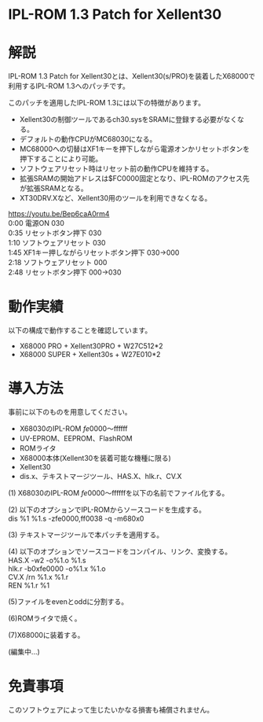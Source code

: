 # IPL-ROM 1.3 Patch for Xellent30

# 解説
IPL-ROM 1.3 Patch for Xellent30とは、Xellent30(s/PRO)を装着したX68000で利用するIPL-ROM 1.3へのパッチです。

このパッチを適用したIPL-ROM 1.3には以下の特徴があります。
* Xellent30の制御ツールであるch30.sysをSRAMに登録する必要がなくなる。
* デフォルトの動作CPUがMC68030になる。
* MC68000への切替はXF1キーを押下しながら電源オンかリセットボタンを押下することにより可能。
* ソフトウェアリセット時はリセット前の動作CPUを維持する。
* 拡張SRAMの開始アドレスは$FC0000固定となり、IPL-ROMのアクセス先が拡張SRAMとなる。
* XT30DRV.Xなど、Xellent30用のツールを利用できなくなる。

https://youtu.be/Bep6caA0rm4  
0:00 電源ON 030  
0:35 リセットボタン押下 030  
1:10 ソフトウェアリセット 030  
1:45 XF1キー押しながらリセットボタン押下 030→000  
2:18 ソフトウェアリセット 000  
2:48 リセットボタン押下 000→030  

# 動作実績
以下の構成で動作することを確認しています。
* X68000 PRO + Xellent30PRO + W27C512*2
* X68000 SUPER + Xellent30s + W27E010*2

# 導入方法
事前に以下のものを用意してください。
* X68030のIPL-ROM $fe0000～$ffffff
* UV-EPROM、EEPROM、FlashROM
* ROMライタ
* X68000本体(Xellent30を装着可能な機種に限る)
* Xellent30
* dis.x、テキストマージツール、HAS.X、hlk.r、CV.X

(1) X68030のIPL-ROM $fe0000～$ffffffを以下の名前でファイル化する。

(2) 以下のオプションでIPL-ROMからソースコードを生成する。  
dis %1 %1.s -zfe0000,ff0038 -q -m680x0

(3) テキストマージツールで本パッチを適用する。

(4) 以下のオプションでソースコードをコンパイル、リンク、変換する。  
HAS.X -w2 -o%1.o %1.s  
hlk.r -b0xfe0000 -o%1.x %1.o  
CV.X /rn %1.x %1.r  
REN %1.r %1  

(5)ファイルをevenとoddに分割する。

(6)ROMライタで焼く。

(7)X68000に装着する。

(編集中...)

# 免責事項
このソフトウェアによって生じたいかなる損害も補償されません。
